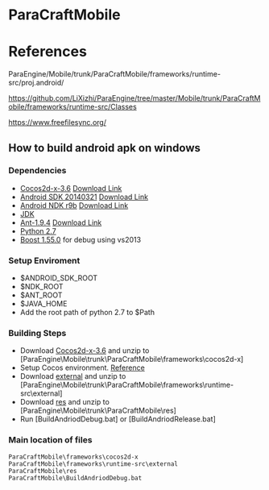 # ParaCraftMobile

# References

ParaEngine/Mobile/trunk/ParaCraftMobile/frameworks/runtime-src/proj.android/

https://github.com/LiXizhi/ParaEngine/tree/master/Mobile/trunk/ParaCraftMobile/frameworks/runtime-src/Classes

https://www.freefilesync.org/

## How to build android apk on windows
### Dependencies 
- [Cocos2d-x-3.6](http://www.cocos2d-x.org/filedown/cocos2d-x-3.6.zip) [Download Link](http://www.cocos2d-x.org/filedown/cocos2d-x-3.6.zip)
- [Android SDK 20140321](http://developer.android.com/sdk/index.html) [Download Link](http://dl.google.com/android/adt/22.6.2/adt-bundle-windows-x86-20140321.zip)
- [Android NDK r9b](http://developer.android.com/tools/sdk/ndk/index.html) [Download Link](http://dl.google.com/android/ndk/android-ndk-r9b-windows-x86.zip)
- [JDK](http://www.oracle.com/technetwork/java/javase/downloads/jdk8-downloads-2133151.html)
- [Ant-1.9.4](http://ant.apache.org/bindownload.cgi) [Download Link](http://archive.apache.org/dist/ant/binaries/)
- [Python 2.7](https://www.python.org/downloads/)
- [Boost 1.55.0](https://sourceforge.net/projects/boost/files/boost/1.55.0/boost_1_55_0.tar.gz/download) for debug using vs2013
### Setup Enviroment
- $ANDROID_SDK_ROOT
- $NDK_ROOT
- $ANT_ROOT
- $JAVA_HOME
- Add the root path of python 2.7 to $Path 
### Building Steps
- Download [Cocos2d-x-3.6](http://www.cocos2d-x.org/filedown/cocos2d-x-3.6.zip) and unzip to [ParaEngine\Mobile\trunk\ParaCraftMobile\frameworks\cocos2d-x]
- Setup Cocos environment. [Reference](http://www.cocos2d-x.org/wiki/How_to_run_cpp-tests_on_Android)
- Download [external](https://github.com/LiXizhi/external/archive/master.zip) and unzip to [ParaEngine\Mobile\trunk\ParaCraftMobile\frameworks\runtime-src\external]
- Download [res](https://github.com/tatfook/ParacraftArtResource) and unzip to [ParaEngine\Mobile\trunk\ParaCraftMobile\res]
- Run [BuildAndriodDebug.bat] or [BuildAndriodRelease.bat]
### Main location of files
```
ParaCraftMobile\frameworks\cocos2d-x
ParaCraftMobile\frameworks\runtime-src\external
ParaCraftMobile\res
ParaCraftMobile\BuildAndriodDebug.bat
```
